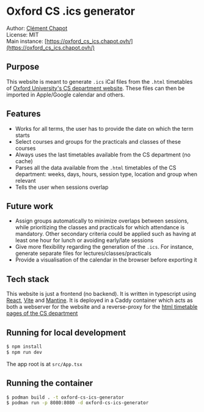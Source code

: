 # Oxford CS .ics generator

Author: [Clément Chapot](mailto:contact+dev@clementchapot.com) <br/>
License: MIT <br/>
Main instance: [https://oxford_cs_ics.chapot.ovh/](https://oxford_cs_ics.chapot.ovh/)

## Purpose

This website is meant to generate `.ics` iCal files from the `.html` timetables of [Oxford University's CS department website](https://www.cs.ox.ac.uk/teaching/timetables). These files can then be imported in Apple/Google calendar and others.

## Features

- Works for all terms, the user has to provide the date on which the term starts
- Select courses and groups for the practicals and classes of these courses
- Always uses the last timetables available from the CS department (no cache)
- Parses all the data available from the `.html` timetables of the CS department: weeks, days, hours, session type, location and group when relevant
- Tells the user when sessions overlap

## Future work

- Assign groups automatically to minimize overlaps between sessions, while prioritizing the classes and practicals for which attendance is mandatory. Other secondary criteria could be applied such as having at least one hour for lunch or avoiding early/late sessions
- Give more flexibility regarding the generation of the `.ics`. For instance, generate separate files for lectures/classes/practicals
- Provide a visualisation of the calendar in the browser before exporting it

## Tech stack

This website is just a frontend (no backend). It is written in typescript using [React](https://react.dev/), [Vite](https://vite.dev/) and [Mantine](https://mantine.dev/). It is deployed in a Caddy container which acts as both a webserver for the website and a reverse-proxy for the [html timetable pages of the CS department](https://www.cs.ox.ac.uk/teaching/timetables)

## Running for local development

```bash
$ npm install
$ npm run dev
```

The app root is at `src/App.tsx`

## Running the container

```bash
$ podman build . -t oxford-cs-ics-generator
$ podman run -p 8080:8080 -d oxford-cs-ics-generator
```
